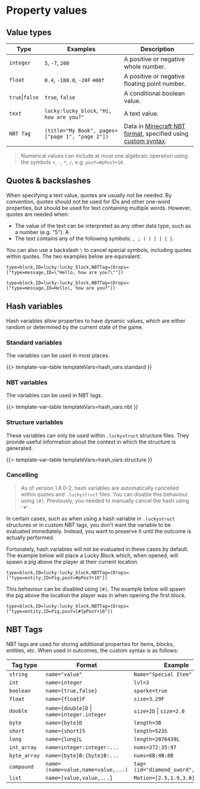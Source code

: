 # Property values

## Value types

| Type            | Examples                                        | Description                                                                                                                          |
| --------------- | ----------------------------------------------- | ------------------------------------------------------------------------------------------------------------------------------------ |
| `integer`       | `5`, `-7`, `200`                                | A positive or negative whole number.                                                                                                 |
| `float`         | `0.4`, `-180.0`, `-20F` `400f`                  | A positive or negative floating point number.                                                                                        |
| `true`\|`false` | `true`, `false`                                 | A conditional boolean value.                                                                                                         |
| `text`          | `lucky:lucky_block`, `"Hi, how are you?"`       | A text value.                                                                                                                        |
| `NBT Tag`       | `(title="My Book", pages=["page 1", "page 2"])` | Data in [Minecraft NBT format](https://minecraft.gamepedia.com/NBT_format), specified using [custom syntax](proprty-types#nbt-tags). |

> Numerical values can include at most one algebraic operation using the symbols `+`, `-`, `*`, `/`, e.g. `posY=#pPosY+10`.

## Quotes \& backslashes

When specifying a text value, quotes are usually not be needed. By convention, quotes should not be used for IDs and other one-word properties, but should be used for text containing multiple words. However, quotes are needed when:

-   The value of the text can be interpreted as any other data type, such as a number (e.g. "5"). A
-   The text contains any of the following symbols: `, ; ( ) [ ] { }`.

You can also use a backslash `\` to cancel special symbols, including quotes within quotes. The two examples below are equivalent:

```
type=block,ID=lucky:lucky_block,NBTTag=(Drops=["type=message,ID=\"Hello, how are you?\""])

type=block,ID=lucky:lucky_block,NBTTag=(Drops=["type=message,ID=Hello\, how are you?"])
```

## Hash variables

Hash variables allow properties to have dynamic values, which are either random or determined by the current state of the game.

### Standard variables

The variables can be used in most places.

{{> template-var-table templateVars=hash_vars.standard }}

### NBT variables

The variables can be used in NBT tags.

{{> template-var-table templateVars=hash_vars.nbt }}

### Structure variables

These variables can only be used within `.luckystruct` structure files. They provide useful information about the context in which the structure is generated.

{{> template-var-table templateVars=hash_vars.structure }}

### Cancelling

> As of version 1.8.0-2, hash variables are automatically cancelled within quotes and `.luckystruct` files. You can disable this behaviour using `[#]`. Previously, you needed to manually cancel the hash using `'#'`.

In certain cases, such as when using a hash variable in `.luckystruct` structures or in custom NBT tags, you don't want the variable to be evaluated immediately. Instead, you want to preserve it until the outcome is actually performed.

Fortunately, hash variables will not be evaluated in these cases by default. The example below will place a Lucky Block which, when opened, will spawn a pig above the player at their current location.

```
type=block,ID=lucky:lucky_block,NBTTag=(Drops=["type=entity,ID=Pig,posY=#pPosY+10"])
```

This behaviour can be disabled using `[#]`. The example below will spawn the pig above the location the player was in when opening the first block.

```
type=block,ID=lucky:lucky_block,NBTTag=(Drops=["type=entity,ID=Pig,posY=[#]pPosY+10"])
```

## NBT Tags

NBT tags are used for storing additional properties for items, blocks, entities, etc. When used in outcomes, the custom syntax is as follows:

| Tag type     | Format                                     | Example                            |
| ------------ | ------------------------------------------ | ---------------------------------- |
| `string`     | `name="value"`                             | `Name="Special Item"`              |
| `int`        | `name=integer`                             | `lvl=3`                            |
| `boolean`    | `name={true,false}`                        | `sparke=true`                      |
| `float`      | `name={float}F`                            | `size=3.29F`                       |
| `double`     | `name={double}D` \| `name=integer.integer` | `size=2D` \| `size=2.0`            |
| `byte`       | `name={byte}D`                             | `length=3B`                        |
| `short`      | `name={short}S`                            | `length=523S`                      |
| `long`       | `name={long}L`                             | `length=2876439L`                  |
| `int_array`  | `name=integer:integer:...`                 | `nums=372:35:97`                   |
| `byte_array` | `name={byte}B:{byte}B:...`                 | `nums=6B:4B:8B`                    |
| `compound`   | `name=(name=value,name=value,...)`         | `tag=(id="diamond_sword",count=2)` |
| `list`       | `name=[value,value,...]`                   | `Motion=[2.5,1.9,3.0]`             |
